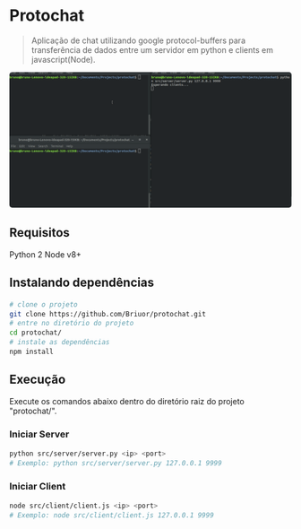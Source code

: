 # Protochat

>Aplicação de chat utilizando google protocol-buffers para transferência de dados entre um servidor em python e clients em javascript(Node).

<p align="center">
<img style="border-radius: 5px" src="https://github.com/Briuor/protochat/blob/master/screenshot/demoprotochat.gif?raw=true" />
</p>

## Requisitos
Python 2
Node v8+

## Instalando dependências
```sh
# clone o projeto
git clone https://github.com/Briuor/protochat.git
# entre no diretório do projeto
cd protochat/
# instale as dependências
npm install
```
## Execução
Execute os comandos abaixo dentro do diretório raiz do projeto "protochat/".
### Iniciar Server
```sh
python src/server/server.py <ip> <port>
# Exemplo: python src/server/server.py 127.0.0.1 9999
```

### Iniciar Client
```sh
node src/client/client.js <ip> <port>
# Exemplo: node src/client/client.js 127.0.0.1 9999
```
